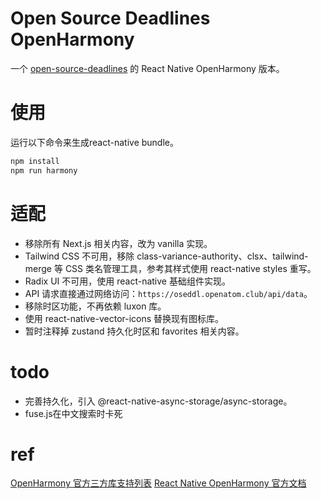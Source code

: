 # Open Source Deadlines OpenHarmony
一个 [open-source-deadlines](https://github.com/hust-open-atom-club/open-source-deadlines) 的 React Native OpenHarmony 版本。

# 使用
运行以下命令来生成react-native bundle。
```bash
npm install
npm run harmony
```

# 适配
- 移除所有 Next.js 相关内容，改为 vanilla 实现。
- Tailwind CSS 不可用，移除 class-variance-authority、clsx、tailwind-merge 等 CSS 类名管理工具，参考其样式使用 react-native styles 重写。
- Radix UI 不可用，使用 react-native 基础组件实现。
- API 请求直接通过网络访问：`https://oseddl.openatom.club/api/data`。
- 移除时区功能，不再依赖 luxon 库。
- 使用 react-native-vector-icons 替换现有图标库。
- 暂时注释掉 zustand 持久化时区和 favorites 相关内容。


# todo
- 完善持久化，引入 @react-native-async-storage/async-storage。
- fuse.js在中文搜索时卡死


# ref
[OpenHarmony 官方三方库支持列表](https://gitee.com/react-native-oh-library/usage-docs/blob/master/zh-cn/README.md)
[React Native OpenHarmony 官方文档](https://gitcode.com/openharmony-sig/ohos_react_native/blob/master/docs/zh-cn/%E5%BA%94%E7%94%A8%E5%BC%80%E5%8F%91%E5%AE%9E%E8%B7%B5/RN%E5%BA%94%E7%94%A8%E9%B8%BF%E8%92%99%E5%8C%96%E5%BC%80%E5%8F%91%E6%8C%87%E5%8D%97.md)